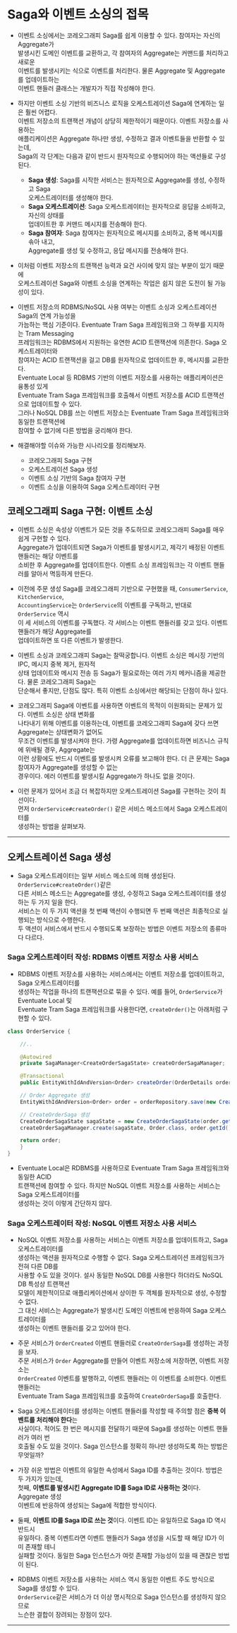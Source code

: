 # Saga와 이벤트 소싱의 접목

- 이벤트 소싱에서는 코레오그래피 Saga를 쉽게 이용할 수 있다. 참여자는 자신의 Aggregate가  
  발생시킨 도메인 이벤트를 교환하고, 각 참여자의 Aggregate는 커맨드를 처리하고 새로운  
  이벤트를 발생시키는 식으로 이벤트를 처리한다. 물론 Aggregate 및 Aggregate를 업데이트하는  
  이벤트 핸들러 클래스는 개발자가 직접 작성해야 한다.

- 하지만 이벤트 소싱 기반의 비즈니스 로직을 오케스트레이션 Saga에 연계하는 일은 훨씬 어렵다.  
  이벤트 저장소의 트랜잭션 개념이 상당히 제한적이기 때문이다. 이벤트 저장소를 사용하는  
  애플리케이션은 Aggregate 하나만 생성, 수정하고 결과 이벤트들을 반환할 수 있는데,  
  Saga의 각 단계는 다음과 같이 반드시 원자적으로 수행되어야 하는 액션들로 구성된다.

  - **Saga 생성**: Saga를 시작한 서비스는 원자적으로 Aggregate를 생성, 수정하고 Saga  
    오케스트레이터를 생성해야 한다.
  - **Saga 오케스트레이션**: Saga 오케스트레이터는 원자적으로 응답을 소비하고, 자신의 상태를  
    업데이트한 후 커맨드 메시지를 전송해야 한다.
  - **Saga 참여자**: Saga 참여자는 원자적으로 메시지를 소비하고, 중복 메시지를 솎아 내고,  
    Aggregate를 생성 및 수정하고, 응답 메시지를 전송해야 한다.

- 이처럼 이벤트 저장소의 트랜잭션 능력과 요건 사이에 맞지 않는 부분이 있기 때문에  
  오케스트레이션 Saga와 이벤트 소싱을 연계하는 작업은 쉽지 않은 도전이 될 가능성이 있다.

- 이벤트 저장소의 RDBMS/NoSQL 사용 여부는 이벤트 소싱과 오케스트레이션 Saga의 연계 가능성을  
  가늠하는 핵심 기준이다. Eventuate Tram Saga 프레임워크와 그 하부를 지지하는 Tram Messaging  
  프레임워크는 RDBMS에서 지원하는 유연한 ACID 트랜잭션에 의존한다. Saga 오케스트레이터와  
  참여자는 ACID 트랜잭션을 걸고 DB를 원자적으로 업데이트한 후, 메시지를 교환한다.  
  Eventuate Local 등 RDBMS 기반의 이벤트 저장소를 사용하는 애플리케이션은 융통성 있게  
  Eventuate Tram Saga 프레임워크를 호출해서 이벤트 저장소를 ACID 트랜잭션으로 업데이트할 수 있다.  
  그러나 NoSQL DB를 쓰는 이벤트 저장소는 Eventuate Tram Saga 프레임워크와 동일한 트랜잭션에  
  참여할 수 없기에 다른 방법을 궁리해야 한다.

- 해결해야할 이슈와 가능한 시나리오를 정리해보자.

  - 코레오그래피 Saga 구현
  - 오케스트레이션 Saga 생성
  - 이벤트 소싱 기반의 Saga 참여자 구현
  - 이벤트 소싱을 이용하여 Saga 오케스트레이터 구현

## 코레오그래피 Saga 구현: 이벤트 소싱

- 이벤트 소싱은 속성상 이벤트가 모든 것을 주도하므로 코레오그래피 Saga를 매우 쉽게 구현할 수 있다.  
  Aggregate가 업데이트되면 Saga가 이벤트를 발생시키고, 제각기 배정된 이벤트 핸들러는 해당 이벤트를  
  소비한 후 Aggregate를 업데이트한다. 이벤트 소싱 프레임워크는 각 이벤트 핸들러를 알아서 멱등하게 만든다.

- 이전에 주문 생성 Saga를 코레오그래피 기반으로 구현했을 때, `ConsumerService`, `KitchenService`,  
  `AccountingService`는 `OrderService`의 이벤트를 구독하고, 반대로 `OrderService` 역시  
  이 세 서비스의 이벤트를 구독했다. 각 서비스는 이벤트 핸들러를 갖고 있다. 이벤트 핸들러가 해당 Aggregate를  
  업데이트하면 또 다른 이벤트가 발생한다.

- 이벤트 소싱과 코레오그래피 Saga는 찰떡궁합니다. 이벤트 소싱은 메시징 기반의 IPC, 메시지 중복 제거, 원자적  
  상태 업데이트와 메시지 전송 등 Saga가 필요로하는 여러 가지 메커니즘을 제공한다. 물론 코레오그래피 Saga는  
  단순해서 좋지만, 단점도 많다. 특히 이벤트 소싱에서만 해당되는 단점이 하나 있다.

- 코레오그래피 Saga에 이벤트를 사용하면 이벤트의 목적이 이원화되는 문제가 있다. 이벤트 소싱은 상태 변화를  
  나타내기 위해 이벤트를 이용하는데, 이벤트를 코레오그래피 Saga에 갖다 쓰면 Aggregate는 상태변화가 없어도  
  무조건 이벤트를 발생시켜야 한다. 가령 Aggregate를 업데이트하면 비즈니스 규칙에 위배될 경우, Aggregate는  
  이런 상황에도 반드시 이벤트를 발생시켜 오류를 보고해야 한다. 더 큰 문제는 Saga 참여자가 Aggregate를 생성할 수 없는  
  경우이다. 에러 이벤트를 발생시킬 Aggregate가 하나도 없을 것이다.

- 이런 문제가 있어서 조금 더 복잡하지만 오케스트레이션 Saga를 구현하는 것이 최선이다.  
  먼저 `OrderService#createOrder()` 같은 서비스 메소드에서 Saga 오케스트레이터를  
  생성하는 방법을 살펴보자.

<hr/>

## 오케스트레이션 Saga 생성

- Saga 오케스트레이터는 일부 서비스 메소드에 의해 생성된다. `OrderService#createOrder()`같은  
  다른 서비스 메소드는 Aggregate를 생성, 수정하고 Saga 오케스트레이터를 생성하는 두 가지 일을 한다.  
  서비스는 이 두 가지 액션을 첫 번째 액션이 수행되면 두 번째 액션은 최종적으로 실행되는 방식으로 수행한다.  
  두 액션이 서비스에서 반드시 수행되도록 보장하는 방법은 이벤트 저장소의 종류마다 다르다.

### Saga 오케스트레이터 작성: RDBMS 이벤트 저장소 사용 서비스

- RDBMS 이벤트 저장소를 사용하는 서비스에서는 이벤트 저장소를 업데이트하고, Saga 오케스트레이터를  
  생성하는 작업을 하나의 트랜잭션으로 묶을 수 있다. 예를 들어, `OrderService`가 Eventuate Local 및  
  Eventuate Tram Saga 프레임워크를 사용한다면, `createOrder()`는 아래처럼 구현할 수 있다.

```java
class OrderService {

    //..

    @Autowired
    private SagaManager<CreateOrderSagaState> createOrderSagaManager;

    @Transactional
    public EntityWithIdAndVersion<Order> createOrder(OrderDetails orderDetails) {

	// Order Aggregate 생성
	EntityWithIdAndVersion<Order> order = orderRepository.save(new CreateOrder(orderDetails));

	// CreateOrderSaga 생성
	CreateOrderSagaState sagaState = new CreateOrderSagaState(order.getId(), orderDetails);
	createOrderSagaManager.create(sagaState, Order.class, order.getId());

	return order;
    }
}
```

- Eventuate Local은 RDBMS를 사용하므로 Eventuate Tram Saga 프레임워크와 동일한 ACID  
  트랜잭션에 참여할 수 있다. 하지만 NoSQL 이벤트 저장소를 사용하는 서비스는 Saga 오케스트레이터를  
  생성하는 것이 이렇게 간단하지 않다.

### Saga 오케스트레이터 작성: NoSQL 이벤트 저장소 사용 서비스

- NoSQL 이벤트 저장소를 사용하는 서비스는 이벤트 저장소를 업데이트하고, Saga 오케스트레이터를  
  생성하는 액션을 원자적으로 수행할 수 없다. Saga 오케스트레이션 프레임워크가 전혀 다른 DB를  
  사용할 수도 있을 것이다. 설사 동일한 NoSQL DB를 사용한다 하더라도 NoSQL DB 특성상 트랜잭션  
  모델이 제한적이므로 애플리케이션에서 상이한 두 객체를 원자적으로 생성, 수정할 수 없다.  
  그 대신 서비스는 Aggregate가 발생시킨 도메인 이벤트에 반응하여 Saga 오케스트레이터를  
  생성하는 이벤트 핸들러를 갖고 있어야 한다.

- 주문 서비스가 `OrderCreated` 이벤트 핸들러로 `CreateOrderSaga`를 생성하는 과정을 보자.  
  주문 서비스가 `Order` Aggregate를 만들어 이벤트 저장소에 저장하면, 이벤트 저장소는  
  `OrderCreated` 이벤트를 발행하고, 이벤트 핸들러는 이 이벤트를 소비한다. 이벤트 핸들러는  
  Eventuate Tram Saga 프레임워크를 호출하여 `CreateOrderSaga`를 호출한다.

- Saga 오케스트레이터를 생성하는 이벤트 핸들러를 작성할 때 주의할 점은 **중복 이벤트를 처리해야 한다**는  
  사실이다. 적어도 한 번은 메시지를 전달하기 때문에 Saga를 생성하는 이벤트 핸들러가 여러 번  
  호출될 수도 있을 것이다. Saga 인스턴스를 정확히 하나만 생성하도록 하는 방법은 무엇일까?

- 가장 쉬운 방법은 이벤트의 유일한 속성에서 Saga ID를 추출하는 것이다. 방법은 두 가지가 있는데,  
  첫째, **이벤트를 발생시킨 Aggregate ID를 Saga ID로 사용하는 것**이다. Aggregate 생성  
  이벤트에 반응하여 생성되는 Saga에 적합한 방식이다.

- 둘째, **이벤트 ID를 Saga ID로 쓰는 것**이다. 이벤트 ID는 유일하므로 Saga ID 역시 반드시  
  유일하다. 중복 이벤트라면 이벤트 핸들러가 Saga 생성을 시도할 때 해당 ID가 이미 존재할 테니  
  실패할 것이다. 동일한 Saga 인스턴스가 여럿 존재할 가능성이 있을 때 괜찮은 방법이 된다.

- RDBMS 이벤트 저장소를 사용하는 서비스 역시 동일한 이벤트 주도 방식으로 Saga를 생성할 수 있다.  
  `OrderService`같은 서비스가 더 이상 명시적으로 Saga 인스턴스를 생성하지 않으므로  
  느슨한 결합이 장려되는 장점이 있다.

<hr/>
